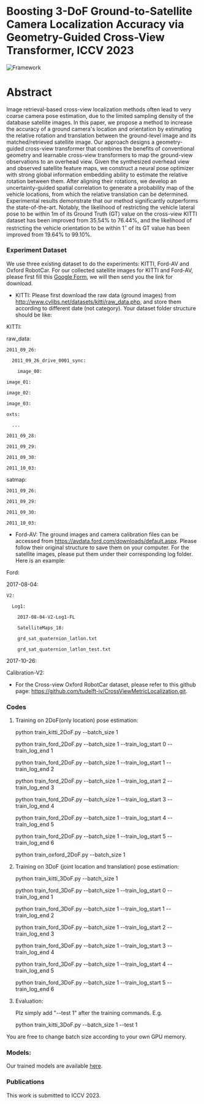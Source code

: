 # Boosting 3-DoF Ground-to-Satellite Camera Localization Accuracy via Geometry-Guided Cross-View Transformer, ICCV 2023

![Framework](./Framework.png)

# Abstract
Image retrieval-based cross-view localization methods often lead to very coarse camera pose estimation, due to the limited sampling density of the database satellite images. In this paper, we propose a method to increase the accuracy of a ground camera's location and orientation by estimating the relative rotation and translation between the ground-level image and its matched/retrieved satellite image.
Our approach designs a geometry-guided cross-view transformer that combines the benefits of conventional geometry and learnable cross-view transformers to map the ground-view observations to an overhead view. 
Given the synthesized overhead view and observed satellite feature maps, we construct a neural pose optimizer with strong global information embedding ability to estimate the relative rotation between them. After aligning their rotations, we develop an uncertainty-guided spatial correlation to generate a probability map of the vehicle locations, from which the relative translation can be determined.
Experimental results demonstrate that our method significantly outperforms the state-of-the-art. Notably, the likelihood of restricting the vehicle lateral pose to be within 1m of its Ground Truth (GT) value on the cross-view KITTI dataset has been improved from $35.54\%$ to $76.44\%$, and the likelihood of restricting the vehicle orientation to be within $1^{\circ}$ of its GT value has been improved from $19.64\%$ to $99.10\%$.

### Experiment Dataset
We use three existing dataset to do the experiments: KITTI, Ford-AV and Oxford RobotCar. For our collected satellite images for KITTI and Ford-AV, please first fill this [Google Form](https://forms.gle/Bm8jNLiUxFeQejix7), we will then send you the link for download. 

- KITTI: Please first download the raw data (ground images) from http://www.cvlibs.net/datasets/kitti/raw_data.php, and store them according to different date (not category). 
Your dataset folder structure should be like: 

KITTI:

  raw_data:
  
    2011_09_26:
    
      2011_09_26_drive_0001_sync:
      
        image_00:
	
	image_01:
	
	image_02:
	
	image_03:
	
	oxts:
	
      ...
      
    2011_09_28:
    
    2011_09_29:
    
    2011_09_30:
    
    2011_10_03:
  
  satmap:
  
    2011_09_26:
    
    2011_09_29:
    
    2011_09_30:
    
    2011_10_03:

- Ford-AV: The ground images and camera calibration files can be accessed from https://avdata.ford.com/downloads/default.aspx. Please follow their original structure to save them on your computer. For the satellite images, please put them under their corresponding log folder. Here is an example:


Ford:

  2017-08-04:
  
    V2:
    
      Log1:
      
        2017-08-04-V2-Log1-FL
	
        SatelliteMaps_18:
	
        grd_sat_quaternion_latlon.txt
	
        grd_sat_quaternion_latlon_test.txt

  2017-10-26:
  
  Calibration-V2:


- For the Cross-view Oxford RobotCar dataset, please refer to this github page: https://github.com/tudelft-iv/CrossViewMetricLocalization.git.

### Codes

1. Training on 2DoF(only location) pose estimation:

    python train_kitti_2DoF.py --batch_size 1 


    python train_ford_2DoF.py --batch_size 1 --train_log_start 0 --train_log_end 1 
    
    python train_ford_2DoF.py --batch_size 1 --train_log_start 1 --train_log_end 2 
    
    python train_ford_2DoF.py --batch_size 1 --train_log_start 2 --train_log_end 3
    
    python train_ford_2DoF.py --batch_size 1 --train_log_start 3 --train_log_end 4 
    
    python train_ford_2DoF.py --batch_size 1 --train_log_start 4 --train_log_end 5 
    
    python train_ford_2DoF.py --batch_size 1 --train_log_start 5 --train_log_end 6
    
    
    python train_oxford_2DoF.py --batch_size 1 


2. Training on 3DoF (joint location and translation) pose estimation:

    python train_kitti_3DoF.py --batch_size 1 


    python train_ford_3DoF.py --batch_size 1 --train_log_start 0 --train_log_end 1 
    
    python train_ford_3DoF.py --batch_size 1 --train_log_start 1 --train_log_end 2 
    
    python train_ford_3DoF.py --batch_size 1 --train_log_start 2 --train_log_end 3
    
    python train_ford_3DoF.py --batch_size 1 --train_log_start 3 --train_log_end 4 
    
    python train_ford_3DoF.py --batch_size 1 --train_log_start 4 --train_log_end 5 
    
    python train_ford_3DoF.py --batch_size 1 --train_log_start 5 --train_log_end 6

2. Evaluation:

    Plz simply add "--test 1" after the training commands. E.g. 

    python train_kitti_3DoF.py --batch_size 1 --test 1


You are free to change batch size according to your own GPU memory. 

### Models:
Our trained models are available [here](https://anu365-my.sharepoint.com/:f:/g/personal/u6293587_anu_edu_au/Eofuoj1mCP1OqVEU9WC46BMBae0UK_pyFCh7qxNhPXEMtw?e=ranBPV). 



### Publications
This work is submitted to ICCV 2023.  


